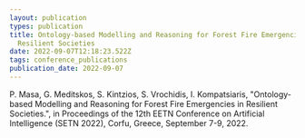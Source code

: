 ```yaml
---
layout: publication
types: publication
title: Ontology-based Modelling and Reasoning for Forest Fire Emergencies in
  Resilient Societies
date: 2022-09-07T12:18:23.522Z
tags: conference_publications
publication_date: 2022-09-07
---
```

P. Masa, G. Meditskos, S. Kintzios, S. Vrochidis, I. Kompatsiaris, "Ontology-based Modelling and Reasoning for Forest Fire Emergencies in Resilient Societies.", in Proceedings of the 12th EETN Conference on Artificial Intelligence (SETN 2022), Corfu, Greece, September 7-9, 2022.